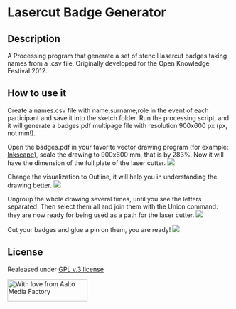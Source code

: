 # Lasercut Badge Generator

## Description
A Processing program that generate a set of stencil lasercut badges taking names from a .csv file. Originally developed for the Open Knowledge Festival 2012.

## How to use it
Create a names.csv file with name,surname,role in the event of each participant and save it into the sketch folder. Run the processing script, and it will generate a badges.pdf multipage file with resolution 900x600 px (px, not mm!).

Open the badges.pdf in your favorite vector drawing program (for example: [Inkscape](http://www.inkscape.org)), scale the drawing to 900x600 mm, that is by 283%. Now it will have the dimension of the full plate of the laser cutter.
<img src="https://raw.github.com/openp2pdesign/Lasercut-Badge-Generator/master/images/03.png">

Change the visualization to Outline, it will help you in understanding the drawing better.
<img src="https://raw.github.com/openp2pdesign/Lasercut-Badge-Generator/master/images/01.png">

Ungroup the whole drawing several times, until you see the letters separated. Then select them all and join them with the Union command: they are now ready for being used as a path for the laser cutter.
<img src="https://raw.github.com/openp2pdesign/Lasercut-Badge-Generator/master/images/02.png">

Cut your badges and glue a pin on them, you are ready!
<img src="https://raw.github.com/openp2pdesign/Lasercut-Badge-Generator/master/images/04.png">


## License
Realeased under [GPL v.3 license](http://www.gnu.org/copyleft/gpl.html)

<a href="http://mediafactory.aalto.fi/" style=" border-color:transparent!important;text-decoration:none!important;"><img src="http://mediafactory.aalto.fi/wp-content/uploads/2011/03/withlove_harm.gif" alt="With love from Aalto Media Factory" style="border-color:transparent!important;width:180px!important;height:50px!important;" /></a>
